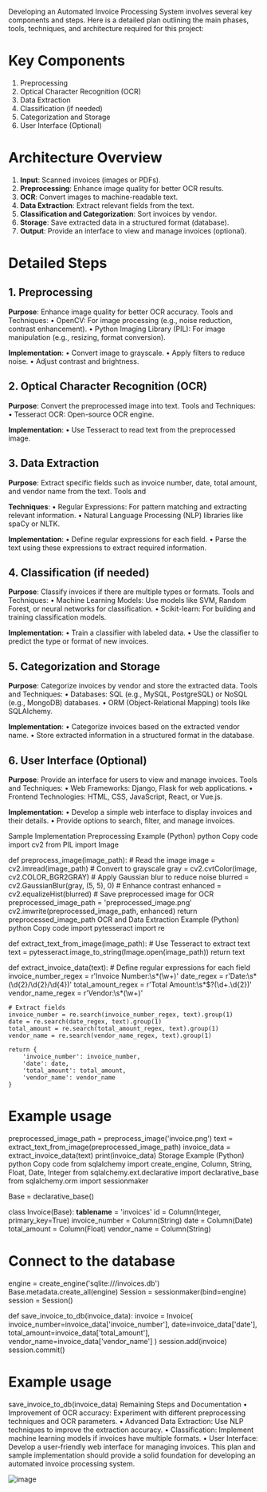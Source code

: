 Developing an Automated Invoice Processing System involves several key components and steps. Here is a detailed plan outlining the main phases, tools, techniques, and architecture required for this project:

# Key Components

1.	Preprocessing
2.	Optical Character Recognition (OCR)
3.	Data Extraction
4.	Classification (if needed)
5.	Categorization and Storage
6.	User Interface (Optional)

# Architecture Overview

1.	**Input**: Scanned invoices (images or PDFs).
2.	**Preprocessing**: Enhance image quality for better OCR results.
3.	**OCR**: Convert images to machine-readable text.
4.	**Data Extraction**: Extract relevant fields from the text.
5.	**Classification and Categorization**: Sort invoices by vendor.
6.	**Storage**: Save extracted data in a structured format (database).
7.	**Output**: Provide an interface to view and manage invoices (optional).

# Detailed Steps

## 1. Preprocessing

**Purpose**: Enhance image quality for better OCR accuracy. Tools and Techniques:
•	OpenCV: For image processing (e.g., noise reduction, contrast enhancement).
•	Python Imaging Library (PIL): For image manipulation (e.g., resizing, format conversion).

**Implementation**:
•	Convert image to grayscale.
•	Apply filters to reduce noise.
•	Adjust contrast and brightness.

## 2. Optical Character Recognition (OCR)
**Purpose**: Convert the preprocessed image into text. Tools and Techniques:
•	Tesseract OCR: Open-source OCR engine.

**Implementation**:
•	Use Tesseract to read text from the preprocessed image.

## 3. Data Extraction
**Purpose**: Extract specific fields such as invoice number, date, total amount, and vendor name from the text. Tools and 

**Techniques**:
•	Regular Expressions: For pattern matching and extracting relevant information.
•	Natural Language Processing (NLP) libraries like spaCy or NLTK.

**Implementation**:
•	Define regular expressions for each field.
•	Parse the text using these expressions to extract required information.

## 4. Classification (if needed)
**Purpose**: Classify invoices if there are multiple types or formats. Tools and Techniques:
•	Machine Learning Models: Use models like SVM, Random Forest, or neural networks for classification.
•	Scikit-learn: For building and training classification models.

**Implementation**:
•	Train a classifier with labeled data.
•	Use the classifier to predict the type or format of new invoices.

## 5. Categorization and Storage
**Purpose**: Categorize invoices by vendor and store the extracted data. Tools and Techniques:
•	Databases: SQL (e.g., MySQL, PostgreSQL) or NoSQL (e.g., MongoDB) databases.
•	ORM (Object-Relational Mapping) tools like SQLAlchemy.

**Implementation**:
•	Categorize invoices based on the extracted vendor name.
•	Store extracted information in a structured format in the database.

## 6. User Interface (Optional)
**Purpose**: Provide an interface for users to view and manage invoices. Tools and Techniques:
•	Web Frameworks: Django, Flask for web applications.
•	Frontend Technologies: HTML, CSS, JavaScript, React, or Vue.js.

**Implementation**:
•	Develop a simple web interface to display invoices and their details.
•	Provide options to search, filter, and manage invoices.


Sample Implementation
Preprocessing Example (Python)
python
Copy code
import cv2
from PIL import Image

def preprocess_image(image_path):
    # Read the image
    image = cv2.imread(image_path)
    # Convert to grayscale
    gray = cv2.cvtColor(image, cv2.COLOR_BGR2GRAY)
    # Apply Gaussian blur to reduce noise
    blurred = cv2.GaussianBlur(gray, (5, 5), 0)
    # Enhance contrast
    enhanced = cv2.equalizeHist(blurred)
    # Save preprocessed image for OCR
    preprocessed_image_path = 'preprocessed_image.png'
    cv2.imwrite(preprocessed_image_path, enhanced)
    return preprocessed_image_path
OCR and Data Extraction Example (Python)
python
Copy code
import pytesseract
import re

def extract_text_from_image(image_path):
    # Use Tesseract to extract text
    text = pytesseract.image_to_string(Image.open(image_path))
    return text

def extract_invoice_data(text):
    # Define regular expressions for each field
    invoice_number_regex = r'Invoice Number:\s*(\w+)'
    date_regex = r'Date:\s*(\d{2}/\d{2}/\d{4})'
    total_amount_regex = r'Total Amount:\s*\$?(\d+\.\d{2})'
    vendor_name_regex = r'Vendor:\s*(\w+)'
    
    # Extract fields
    invoice_number = re.search(invoice_number_regex, text).group(1)
    date = re.search(date_regex, text).group(1)
    total_amount = re.search(total_amount_regex, text).group(1)
    vendor_name = re.search(vendor_name_regex, text).group(1)
    
    return {
        'invoice_number': invoice_number,
        'date': date,
        'total_amount': total_amount,
        'vendor_name': vendor_name
    }

# Example usage
preprocessed_image_path = preprocess_image('invoice.png')
text = extract_text_from_image(preprocessed_image_path)
invoice_data = extract_invoice_data(text)
print(invoice_data)
Storage Example (Python)
python
Copy code
from sqlalchemy import create_engine, Column, String, Float, Date, Integer
from sqlalchemy.ext.declarative import declarative_base
from sqlalchemy.orm import sessionmaker

Base = declarative_base()

class Invoice(Base):
    __tablename__ = 'invoices'
    id = Column(Integer, primary_key=True)
    invoice_number = Column(String)
    date = Column(Date)
    total_amount = Column(Float)
    vendor_name = Column(String)

# Connect to the database
engine = create_engine('sqlite:///invoices.db')
Base.metadata.create_all(engine)
Session = sessionmaker(bind=engine)
session = Session()

def save_invoice_to_db(invoice_data):
    invoice = Invoice(
        invoice_number=invoice_data['invoice_number'],
        date=invoice_data['date'],
        total_amount=invoice_data['total_amount'],
        vendor_name=invoice_data['vendor_name']
    )
    session.add(invoice)
    session.commit()

# Example usage
save_invoice_to_db(invoice_data)
Remaining Steps and Documentation
•	Improvement of OCR accuracy: Experiment with different preprocessing techniques and OCR parameters.
•	Advanced Data Extraction: Use NLP techniques to improve the extraction accuracy.
•	Classification: Implement machine learning models if invoices have multiple formats.
•	User Interface: Develop a user-friendly web interface for managing invoices.
This plan and sample implementation should provide a solid foundation for developing an automated invoice processing system.

![image](https://github.com/user-attachments/assets/5bed3a1f-fa2a-4614-8e69-0c0ff3e80977)
